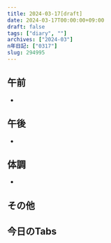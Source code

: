 ```yaml
---
title: 2024-03-17[draft]
date: 2024-03-17T00:00:00+09:00
draft: false
tags: ["diary", ""]
archives: ["2024-03"]
n年日記: ["0317"]
slug: 294995
---
```

## 午前
- 
## 午後
- 
## 体調
- 
## その他
## 今日のTabs
